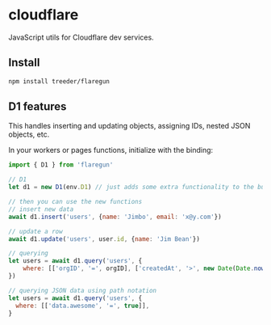 # cloudflare

JavaScript utils for Cloudflare dev services. 

## Install

```sh
npm install treeder/flaregun
```

## D1 features

This handles inserting and updating objects, assigning IDs, nested JSON objects, etc. 

In your workers or pages functions, initialize with the binding:

```js
import { D1 } from 'flaregun'

// D1
let d1 = new D1(env.D1) // just adds some extra functionality to the built in d1 interface, you can still use it just as you normally would too.

// then you can use the new functions
// insert new data
await d1.insert('users', {name: 'Jimbo', email: 'x@y.com'})

// update a row
await d1.update('users', user.id, {name: 'Jim Bean'})

// querying
let users = await d1.query('users', {
    where: [['orgID', '=', orgID], ['createdAt', '>', new Date(Date.now() - 48 * 60 * 60 * 1000)]],
})

// querying JSON data using path notation
let users = await d1.query('users', {
  where: [['data.awesome', '=', true]],
}
```
